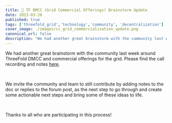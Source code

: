 ```yaml
---
title: 🧠 TF DMCC (Grid Commercial Offerings) Brainstorm Update 
date: 2023-03-20
published: true
tags: ['threefold_grid','technology','community', 'decentralization']
cover_image: ./images/cc_grid_commercialisation_update.png
canonical_url: false
description: "We had another great brainstorm with the community last week around ThreeFold DMCC and commercial offerings for the grid. Please find the call recording and notes below."
---
```


We had another great brainstorm with the community last week around ThreeFold DMCC and commercial offerings for the grid. Please find the call recording and notes [here](https://forum.threefold.io/t/threefold-dmcc-grid-commercial-offerings-brainstorms-notes-next-steps/3855).

<br/>

We invite the community and team to still contribute by adding notes to the doc or replies to the forum post, as the next step to go through and create some actionable next steps and bring some of these ideas to life.

<br/>

Thanks to all who are participating in this process!